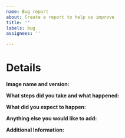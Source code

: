 ```yaml
---
name: Bug report
about: Create a report to help us improve
title: ''
labels: bug
assignees: ''

---
```


# Details

**Image name and version:**

<!-- Note: This should be the container image name and version you have deployed. e.g. jackett 0.17.496 -->

**What steps did you take and what happened:**

<!-- Note: This should be a clear and concise description of what the bug is. -->

**What did you expect to happen:**

**Anything else you would like to add:**

<!-- Note: Miscellaneous information that will assist in solving the issue. -->

**Additional Information:**

<!-- Note: Anything to give further context to the bug report. -->
